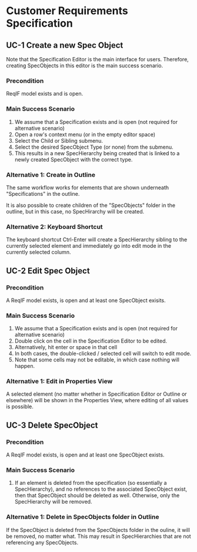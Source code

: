 # Customer Requirements Specification

## UC-1 Create a new Spec Object 

Note that the Specification Editor is the main interface for users. Therefore, creating SpecObjects in this editor is the main success scenario.
	
### Precondition
	
ReqIF model exists and is open.
	
### Main Success  Scenario

 1. We assume that a Specification exists and is open (not required for alternative scenario)
 2. Open a row's context menu (or in the empty editor space)
 3. Select the Child or Sibling submenu.	
 4. Select the desired SpecObject Type (or none) from the submenu.	
 5. This results in a new SpecHierarchy being created that is linked to a newly created SpecObject with the correct type.	

### Alternative 1: Create in Outline

The same workflow works for elements that are shown underneath "Specifications" in the outline.	

It is also possible to create children of the "SpecObjects" folder in the outline, but in this case, no SpecHirarchy will be created.
	
### Alternative 2: Keyboard Shortcut

The keyboard shortcut Ctrl-Enter will create a SpecHierarchy sibling to the currently selected element and immediately go into edit mode in the currently selected column.	

## UC-2 Edit Spec Object

### Precondition

A ReqIF model exists, is open and at least one SpecObject exisits.	

### Main Success Scenario

 1. We assume that a Specification exists and is open (not required for alternative scenario)
 2. Double click on the cell in the Specification Editor to be edited.
 3. Alternatively, hit enter or space in that cell	
 4. In both cases, the double-clicked / selected cell will switch to edit mode.	
 5. Note that some cells may not be editable, in which case nothing will happen.	

### Alternative 1: Edit in Properties View

A selected element (no matter whether in Specification Editor or Outline or elsewhere) will be shown in the Properties View, where editing of all values is possible.
	
## UC-3 Delete  SpecObject

### Precondition

A ReqIF model exists, is open and at least one SpecObject exists.	

### Main Success Scenario

 1. If an element is deleted from the specification (so essentially a SpecHierarchy), and no references to the associated SpecObject exist, then that SpecObject should be deleted as well. Otherwise, only the SpecHierarchy will be removed.	

### Alternative 1: Delete in SpecObjects folder in Outline

If the SpecObject is deleted from the SpecObjects folder in the ouline, it will be removed, no matter what. This may result in SpecHierarchies that are not referencing any SpecObjects.	